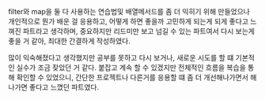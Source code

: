 filter와 map을 둘 다 사용하는 연습법및 배열메서드를 좀 더 익히기 위해 만들었으나 개인적으로  뭔가 배운 걸 응용하고, 어떻게 하면 좋을까 고민하게 되는게 되게 좋다고 느껴진 파트라고 생각하며, 중요하지만 리드미만 보고 넘길 수 있는 파트여서 다시 보는게 좋을 거 같아, 최대한 간결하게 작성하였다.

많이 익숙해졌다고 생각했지만 공부를 못하고 다시 보거나,
새로운 시도를 할 떄 기본적인 실수가 조금 잦았던 거 같다.
붙잡고 계속 할 수 있겠지만 전체적인 흐름을 복습을 통해
확인할 수 있었으니, 간단한 프로젝트나 다른거를 응용할 떄
좀 더 개선해나가면서 해나가면 좋다고 느꼈던 파트였다.